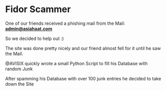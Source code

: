 # Fidor Scammer

One of our friends received a phishing mail from the Mail: **admin@asiahaat.com**

So we decided to help out :)

The site was done pretty nicely and our friend almost fell for it until he saw the Mail.

@AVISIX quickly wrote a small Python Script to fill his Database with random Junk

After spamming his Database with over 100 junk entries he decided to take down the Site 


